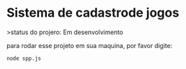 <h1>Sistema de cadastrode jogos </h1>
>status do projero: Em desenvolvimento

para rodar esse projeto em sua maquina, por favor digite:
````
node spp.js
